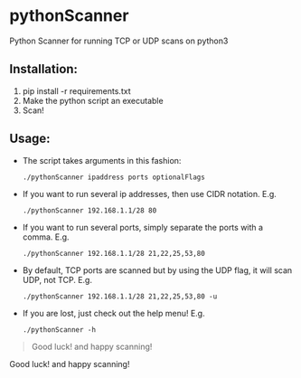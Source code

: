 # pythonScanner
Python Scanner for running TCP or UDP scans on python3

## Installation:

1. pip install -r requirements.txt
2. Make the python script an executable
3. Scan!

## Usage:
* The script takes arguments in this fashion:
  ```
  ./pythonScanner ipaddress ports optionalFlags
  ```
* If you want to run several ip addresses, then use CIDR notation. E.g.
  ```
  ./pythonScanner 192.168.1.1/28 80
  ```
* If you want to run several ports, simply separate the ports with a comma. E.g.
  ```
  ./pythonScanner 192.168.1.1/28 21,22,25,53,80
  ```
* By default, TCP ports are scanned but by using the UDP flag, it will scan UDP, not TCP. E.g.
  ```
  ./pythonScanner 192.168.1.1/28 21,22,25,53,80 -u
  ```
* If you are lost, just check out the help menu! E.g.
  ```
  ./pythonScanner -h
  ```
> Good luck! and happy scanning!

Good luck! and happy scanning!

